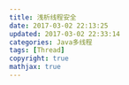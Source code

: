 ```yaml
---
title: 浅析线程安全
date: 2017-03-02 22:13:25
updated: 2017-03-02 22:33:14
categories: Java多线程
tags: [Thread]
copyright: true
mathjax: true
---
```



